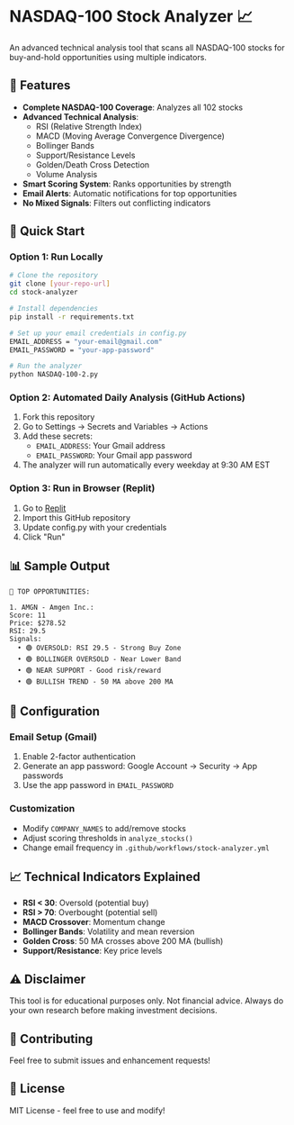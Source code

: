 # NASDAQ-100 Stock Analyzer 📈

An advanced technical analysis tool that scans all NASDAQ-100 stocks for buy-and-hold opportunities using multiple indicators.

## 🎯 Features

- **Complete NASDAQ-100 Coverage**: Analyzes all 102 stocks
- **Advanced Technical Analysis**: 
  - RSI (Relative Strength Index)
  - MACD (Moving Average Convergence Divergence)
  - Bollinger Bands
  - Support/Resistance Levels
  - Golden/Death Cross Detection
  - Volume Analysis
- **Smart Scoring System**: Ranks opportunities by strength
- **Email Alerts**: Automatic notifications for top opportunities
- **No Mixed Signals**: Filters out conflicting indicators

## 🚀 Quick Start

### Option 1: Run Locally
```bash
# Clone the repository
git clone [your-repo-url]
cd stock-analyzer

# Install dependencies
pip install -r requirements.txt

# Set up your email credentials in config.py
EMAIL_ADDRESS = "your-email@gmail.com"
EMAIL_PASSWORD = "your-app-password"

# Run the analyzer
python NASDAQ-100-2.py
```

### Option 2: Automated Daily Analysis (GitHub Actions)
1. Fork this repository
2. Go to Settings → Secrets and Variables → Actions
3. Add these secrets:
   - `EMAIL_ADDRESS`: Your Gmail address
   - `EMAIL_PASSWORD`: Your Gmail app password
4. The analyzer will run automatically every weekday at 9:30 AM EST

### Option 3: Run in Browser (Replit)
1. Go to [Replit](https://replit.com)
2. Import this GitHub repository
3. Update config.py with your credentials
4. Click "Run"

## 📊 Sample Output

```
🎯 TOP OPPORTUNITIES:

1. AMGN - Amgen Inc.:
Score: 11
Price: $278.52
RSI: 29.5
Signals:
  • 🟢 OVERSOLD: RSI 29.5 - Strong Buy Zone
  • 🟢 BOLLINGER OVERSOLD - Near Lower Band
  • 🟢 NEAR SUPPORT - Good risk/reward
  • 🟢 BULLISH TREND - 50 MA above 200 MA
```

## 🔧 Configuration

### Email Setup (Gmail)
1. Enable 2-factor authentication
2. Generate an app password: Google Account → Security → App passwords
3. Use the app password in `EMAIL_PASSWORD`

### Customization
- Modify `COMPANY_NAMES` to add/remove stocks
- Adjust scoring thresholds in `analyze_stocks()`
- Change email frequency in `.github/workflows/stock-analyzer.yml`

## 📈 Technical Indicators Explained

- **RSI < 30**: Oversold (potential buy)
- **RSI > 70**: Overbought (potential sell)
- **MACD Crossover**: Momentum change
- **Bollinger Bands**: Volatility and mean reversion
- **Golden Cross**: 50 MA crosses above 200 MA (bullish)
- **Support/Resistance**: Key price levels

## ⚠️ Disclaimer

This tool is for educational purposes only. Not financial advice. Always do your own research before making investment decisions.

## 🤝 Contributing

Feel free to submit issues and enhancement requests!

## 📄 License

MIT License - feel free to use and modify!